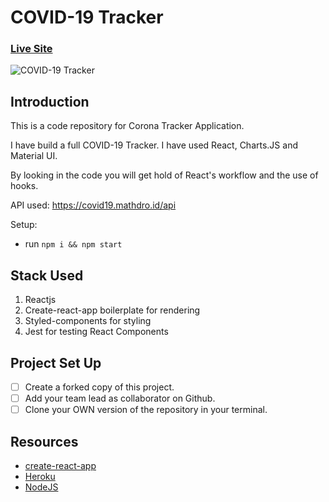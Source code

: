# COVID-19 Tracker

### [Live Site](https://covid19statswebsite.netlify.com/)

![COVID-19 Tracker](https://i.ibb.co/X87BqVY/Screenshot-2020-04-13-at-10-14-58.png)

## Introduction
This is a code repository for Corona Tracker Application. 

 I have build a full COVID-19 Tracker. I have used  React, Charts.JS and Material UI.

By looking in the code you will get hold of React's workflow and the use of hooks.

API used: https://covid19.mathdro.id/api


Setup:
- run ```npm i && npm start```

## Stack Used

1. Reactjs
2. Create-react-app boilerplate for rendering
3. Styled-components for styling
4. Jest for testing React Components

## Project Set Up

- [ ] Create a forked copy of this project.
- [ ] Add your team lead as collaborator on Github.
- [ ] Clone your OWN version of the repository in your terminal.

## Resources

- [create-react-app](https://create-react-app.dev/docs/getting-started)
- [Heroku](https://www.heroku.com/)
- [NodeJS](https://nodejs.org/en/download/)
